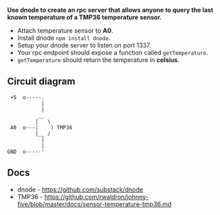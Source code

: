 __Use dnode to create an rpc server that allows anyone to query the last known temperature of a TMP36 temperature sensor.__

* Attach temperature sensor to **A0**.
* Install dnode `npm install dnode`.
* Setup your dnode server to listen on port 1337.
* Your rpc endpoint should expose a function called `getTemperature`.
* `getTemperature` should return the temperature in **celsius**.

## Circuit diagram

```
 +5  o-----.
           |
           |
          __
         |   \
 A0  o---|    ) TMP36
         |__ /
           |
           |
GND  o-----'
```

## Docs

- dnode - https://github.com/substack/dnode
- TMP36 - https://github.com/rwaldron/johnny-five/blob/master/docs/sensor-temperature-tmp36.md